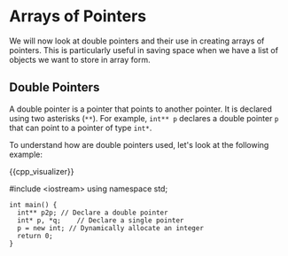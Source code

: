 # Arrays of Pointers 

We will now look at double pointers and their use in creating arrays of pointers. This is particularly useful in saving space when we have a list of objects we want to store in array form. 

## Double Pointers

A double pointer is a pointer that points to another pointer. It is declared using two asterisks (`**`). For example, `int** p` declares a double pointer `p` that can point to a pointer of type `int*`.

To understand how are double pointers used, let's look at the following example:


{{cpp_visualizer}}
 <c-visualizer example="1" lang="cpp">
    <script type="application/json" data-kind="annotation">
      {
      "annotation": { 
        "5": "Define integer variable x = 10", 
        "6": "Define pointer p and initialize to NULL", 
        "7": "Make p point to the address of x", 
        "8": "Modify the value of x through pointer p (x = 5)
      },
      "folds": [{ "start": 13, "end": 16 }]
    }
    </script>

   #include &lt;iostream&gt;
    using namespace std;

    int main() {
      int** p2p; // Declare a double pointer
      int* p, *q;    // Declare a single pointer
      p = new int; // Dynamically allocate an integer
      return 0;
    }
  </c-visualizer>